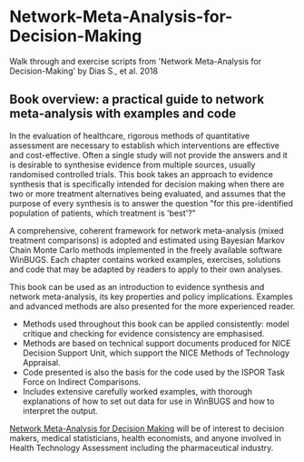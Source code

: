 # Network-Meta-Analysis-for-Decision-Making
Walk through and exercise scripts from 'Network Meta-Analysis for Decision-Making' by Dias S., et al. 2018

## Book overview: a practical guide to network meta-analysis with examples and code

In the evaluation of healthcare, rigorous methods of quantitative assessment are
necessary to establish which interventions are effective and cost-effective. Often
a single study will not provide the answers and it is desirable to synthesise evidence from multiple sources, usually randomised controlled trials. This book takes an approach to evidence synthesis that is specifically intended for decision making when there are two or more treatment alternatives being evaluated, and assumes that the purpose of every synthesis is to answer the question "for this pre-identified population of patients, which treatment is 'best'?"
 
A comprehensive, coherent framework for network meta-analysis (mixed treatment comparisons) is adopted and estimated using Bayesian Markov Chain Monte Carlo methods implemented in the freely available software WinBUGS. Each chapter contains worked examples, exercises, solutions and code that may be adapted by readers to apply to their own analyses.

This book can be used as an introduction to evidence synthesis and network meta-analysis, its key properties and policy implications. Examples and advanced methods are also presented for the more experienced reader.

- Methods used throughout this book can be applied consistently: model critique and checking for evidence consistency are emphasised.
- Methods are based on technical support documents produced for NICE Decision Support Unit, which support the NICE Methods of Technology Appraisal.
- Code presented is also the basis for the code used by the ISPOR Task Force on Indirect Comparisons.
- Includes extensive carefully worked examples, with thorough explanations of how to set out data for use in WinBUGS and how to interpret the output.

[Network Meta-Analysis for Decision Making](https://books.google.co.za/books/about/Network_Meta_Analysis_for_Decision_Makin.html?id=bILgCAAAQBAJ&source=kp_book_description&redir_esc=y) will be of interest to decision makers, medical statisticians, health economists, and anyone involved in Health Technology Assessment including the pharmaceutical industry.